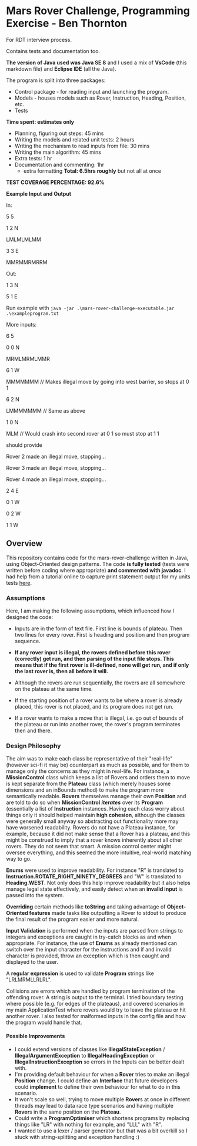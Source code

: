 # Mars Rover Challenge, Programming Exercise - Ben Thornton
For RDT interview process. 

Contains tests and documentation too. 

**The version of Java used was Java SE 8** and I used a mix of **VsCode** (this markdown file) and **Eclipse IDE** (all the Java). 

The program is split into three packages:
- Control package - for reading input and launching the program.
- Models - houses models such as Rover, Instruction, Heading, Position, etc.
- Tests

**Time spent: estimates only**
- Planning, figuring out steps: 45 mins
- Writing the models and related unit tests: 2 hours
- Writing the mechanism to read inputs from file: 30 mins
- Writing the main algorithm: 45 mins
- Extra tests: 1 hr
- Documentation and commenting: 1hr
  + extra formatting
**Total: 6.5hrs roughly** but not all at once

**TEST COVERAGE PERCENTAGE: 92.6%**

**Example Input and Output**

In:

5 5

1 2 N

LMLMLMLMM

3 3 E

MMRMMRMRRM

Out:

1 3 N

5 1 E


Run example with ``java -jar .\mars-rover-challenge-executable.jar .\exampleprogram.txt``


More inputs:

6 5

0 0 N

MRMLMRMLMMR

6 1 W

MMMMMMM // Makes illegal move by going into west barrier, so stops at 0 1

6 2 N

LMMMMMMM // Same as above

1 0 N

MLM // Would crash into second rover at 0 1 so must stop at 1 1 

should provide

Rover 2 made an illegal move, stopping...

Rover 3 made an illegal move, stopping...

Rover 4 made an illegal move, stopping...

2 4 E

0 1 W

0 2 W

1 1 W


## Overview

This repository contains code for the mars-rover-challenge written in Java, using Object-Oriented design patterns. The code **is fully tested** (tests were written before coding where appropriate) **and commented with javadoc**. I had help from a tutorial online to capture print statement output for my units tests  [here](https://www.baeldung.com/java-testing-system-out-println).

### Assumptions
Here, I am making the following assumptions, which influenced how I designed the code:

- Inputs are in the form of text file. First line is bounds of plateau. Then two lines for every rover. First is heading and position and then program sequence.

- **If any rover input is illegal, the rovers defined before this rover (correctly) get run, and then parsing of the input file stops. This means that if the first rover is ill-defined, none will get run, and if only the last rover is, then all before it will.**

- Although the rovers are run sequentially, the rovers are all somewhere on the plateau at the same time.

- If the starting position of a rover wants to be where a rover is already placed, this rover is not placed, and its program does not get run.

- If a rover wants to make a move that is illegal, i.e. go out of bounds of the plateau or run into another rover, the rover's program terminates then and there. 

### Design Philosophy
The aim was to make each class be representative of their "real-life" (however sci-fi it may be) counterpart as much as possible, and for them to manage only the concerns as they might in real-life. For instance, a **MissionControl** class which keeps a list of Rovers and orders them to move is kept separate from the **Plateau** class (which merely houses some dimensions and an inBounds method) to make the program more semantically readable. **Rovers** themselves manage their own **Position** and are told to do so when **MissionControl** ***iterates*** over its **Program** (essentially a list of **Instruction** instances. Having each class worry about things only it should helped maintain **high cohesion**, although the classes were generally small anyway so abstracting out functionality more may have worsened readability. Rovers do not have a Plateau instance, for example, because it did not make sense that a Rover has a plateau, and this might be construed to imply that a rover knows inherently about all other rovers. They do not seem that smart. A mission control center might oversee everything, and this seemed the more intuitive, real-world matching way to go.

**Enums** were used to improve readability. For instance "R" is translated to **Instruction.ROTATE_RIGHT_NINETY_DEGREES** and "W" is translated to **Heading.WEST**. Not only does this help improve readability but it also helps manage legal state effectively, and easily detect when an **invalid input** is passed into the system. 

**Overriding** certain methods like **toString** and taking advantage of **Object-Oriented features** made tasks like outputting a Rover to stdout to produce the final result of the program easier and more natural.

**Input Validation** is performed when the inputs are parsed from strings to integers and exceptions are caught in try-catch blocks as and when appropriate. For instance, the use of  **Enums** as already mentioned can switch over the input character for the instructions and if and invalid character is provided, throw an exception which is then caught and displayed to the user. 

A **regular expression** is used to validate **Program** strings like "LRLMRMLLRLRL". 

Collisions are errors which are handled by program termination of the offending rover. A string is output to the terminal.
I tried boundary testing where possible (e.g. for edges of the plateaus), and covered scenarios in my main ApplicationTest where rovers would try to leave the plateau or hit another rover. I also tested for malformed inputs in the config file and how the program would handle that. 

#### Possible Improvements
- I could extend versions of classes like **IllegalStateException** / **IllegalArgumentException** to **IllegalHeadingException** or **IllegalInstructionException** so errors in the Inputs can be better dealt with. 
-  I'm providing default behaviour for when a **Rover** tries to make an illegal **Position** change. I could define an **Interface** that future developers could **implement** to define their own behaviour for what to do in this scenario.
- It won't scale so well, trying to move multiple **Rover**s at once in different threads may lead to data race type scenarios and having multiple **Rover**s in the same position on the **Plateau**.
- Could write a **ProgramOptimiser** which shortens programs by replacing things like "LR" with nothing for example, and "LLL" with "R".
- I wanted to use a lexer / parser generator but that was a bit overkill so I stuck with string-splitting and exception handling :)



